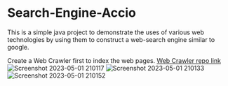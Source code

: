 # Search-Engine-Accio

This is a simple java project to demonstrate the uses of various web technologies by using them to construct a web-search engine similar to google.

Create a Web Crawler first to index the web pages.
[Web Crawler repo link](https://github.com/Aniketb1811/Web-Crawler-for-Search-Engine)
![Screenshot 2023-05-01 210117](https://user-images.githubusercontent.com/88453260/235479209-dcdbead2-d750-41e6-84cb-cc24bc91934e.png)
![Screenshot 2023-05-01 210133](https://user-images.githubusercontent.com/88453260/235479530-193fbd2f-8bd1-48eb-9f65-15143310f4f0.png)
![Screenshot 2023-05-01 210152](https://user-images.githubusercontent.com/88453260/235479545-c8cfd1de-02e8-4ef5-8dd2-31fea85ea85c.png)

